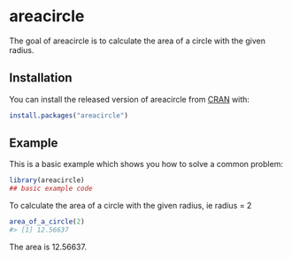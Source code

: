 
<!-- README.md is generated from README.Rmd. Please edit that file -->

# areacircle

<!-- badges: start -->

<!-- badges: end -->

The goal of areacircle is to calculate the area of a circle with the
given radius.

## Installation

You can install the released version of areacircle from
[CRAN](https://CRAN.R-project.org) with:

``` r
install.packages("areacircle")
```

## Example

This is a basic example which shows you how to solve a common problem:

``` r
library(areacircle)
## basic example code
```

To calculate the area of a circle with the given radius, ie radius = 2

``` r
area_of_a_circle(2)
#> [1] 12.56637
```

The area is 12.56637.
